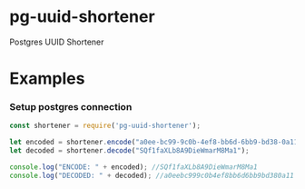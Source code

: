 # pg-uuid-shortener
Postgres UUID Shortener

# Examples

### Setup postgres connection
```javascript
const shortener = require('pg-uuid-shortener');

let encoded = shortener.encode("a0ee-bc99-9c0b-4ef8-bb6d-6bb9-bd38-0a11");
let decoded = shortener.decode("SQf1faXLb8A9DieWmarM8Ma1");

console.log("ENCODE: " + encoded); //SQf1faXLb8A9DieWmarM8Ma1
console.log("DECODED: " + decoded); //a0eebc999c0b4ef8bb6d6bb9bd380a11
```